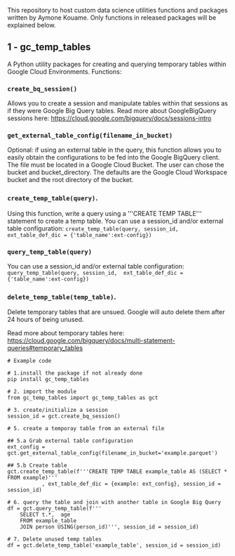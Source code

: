 This repository to host custom data science utilities functions and packages written by Aymone Kouame. Only functions in released packages will be explained below.

## 1 - gc_temp_tables
A Python utility packages for creating and querying temporary tables within Google Cloud Environments. Functions:

### `create_bq_session()`
 Allows you to create a session and manipulate tables within that sessions as if they were Google Big Query tables. Read more about GoogleBigQuery sessions here: https://cloud.google.com/bigquery/docs/sessions-intro
 
### `get_external_table_config(filename_in_bucket)`
 Optional: if using an external table in the query, this function allows you to easily obtain the configurations to be fed into the Google BigQuery client. The file must be located in a Google Cloud Bucket.
 The user can chose the bucket and bucket_directory. The defaults are the Google Cloud Workspace bucket and the root directory of the bucket.

### `create_temp_table(query)`. 
 Using this function, write a query using a '''CREATE TEMP TABLE''' statement to create a temp table. 
 You can use a session_id and/or external table configuration: `create_temp_table(query, session_id,  ext_table_def_dic = {'table_name':ext-config})`
 
### `query_temp_table(query)`
You can use a session_id and/or external table configuration: `query_temp_table(query, session_id,  ext_table_def_dic = {'table_name':ext-config})`

### `delete_temp_table(temp_table)`.
Delete temporary tables that are unsued. Google will auto delete them after 24 hours of being unused.

Read more about temporary tables here: https://cloud.google.com/bigquery/docs/multi-statement-queries#temporary_tables


```
# Example code

# 1.install the package if not already done
pip install gc_temp_tables 

# 2. import the module
from gc_temp_tables import gc_temp_tables as gct

# 3. create/initialize a session 
session_id = gct.create_bq_session()

# 5. create a temporay table from an external file

## 5.a Grab external table configuration
ext_config = gct.get_external_table_config(filename_in_bucket='example.parquet')

## 5.b Create table
gct.create_temp_table(f'''CREATE TEMP TABLE example_table AS (SELECT * FROM example)'''
		   , ext_table_def_dic = {example: ext_config}, session_id = session_id)

# 6. query the table and join with another table in Google Big Query
df = gct.query_temp_table(f'''
	SELECT t.*,  age
	FROM example_table
	JOIN person USING(person_id)''', session_id = session_id)

# 7. Delete unused temp tables
df = gct.delete_temp_table('example_table', session_id = session_id)
```

